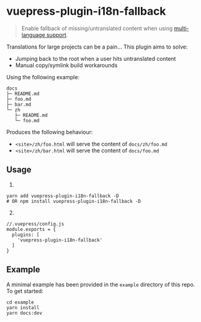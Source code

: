 # vuepress-plugin-i18n-fallback

> Enable fallback of missing/untranslated content when using
[multi-language support](https://vuepress.vuejs.org/guide/i18n.html#site-level-i18n-config).

Translations for large projects can be a pain... This plugin aims to solve:
* Jumping back to the root when a user hits untranslated content
* Manual copy/symlink build workarounds

Using the following example:
```
docs
├─ README.md
├─ foo.md
├─ bar.md
└─ zh
   ├─ README.md
   └─ foo.md
```

Produces the following behaviour:

* `<site>/zh/foo.html` will serve the content of `docs/zh/foo.md`
* `<site>/zh/bar.html` will serve the content of `docs/foo.md`

## Usage

1. 
```
yarn add vuepress-plugin-i18n-fallback -D 
# OR npm install vuepress-plugin-i18n-fallback -D
```

2.
```
//.vuepress/config.js
module.exports = {
  plugins: [
    'vuepress-plugin-i18n-fallback'
  ]
}
```

## Example

A minimal example has been provided in the `example` directory of this repo. To get started:

```
cd example
yarn install
yarn docs:dev
```
